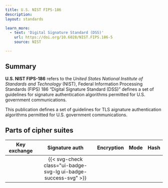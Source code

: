 ```yaml
---
title: U.S. NIST FIPS-186
description:
layout: standards

learn_more:
  - text: 'Digital Signature Standard (DSS)'
    url: https://doi.org/10.6028/NIST.FIPS.186-5
    source: NIST

---
```


## Summary

**U.S. NIST FIPS-186** refers to the _United States National Institute of Standards and Technology_ (NIST), Federal Information Processing Standards (FIPS) 186 “Digital Signature Standard (DSS)” defines a set of guidelines for signature authentication algorithms permitted for U.S. government communications.

This publication defines a set of guidelines for TLS aignature authentication algorithms permitted for U.S. government communications.

## Parts of cipher suites

| Key exchange |                         Signature auth                         | Encryption | Mode | Hash |
|:------------:|:--------------------------------------------------------------:|:----------:|:----:|:----:|
|              | {{< svg-check class="ui-badge-svg-lg ui-badge-success-svg" >}} |            |      |      |
